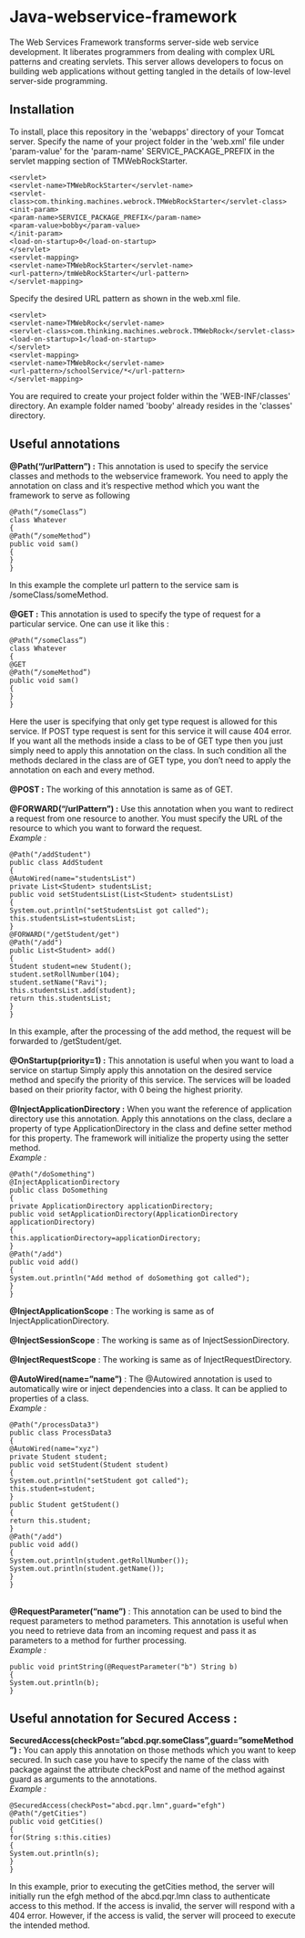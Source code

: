 # Java-webservice-framework
The Web Services Framework transforms server-side web service development. It liberates programmers from dealing with complex URL patterns and creating servlets. This server allows developers to focus on building web applications without getting tangled in the details of low-level server-side programming.
## Installation
To install, place this repository in the 'webapps' directory of your Tomcat server.
Specify the name of your project folder in the 'web.xml' file under 'param-value' for the 'param-name' SERVICE_PACKAGE_PREFIX in the servlet mapping section of TMWebRockStarter. 
```
<servlet>
<servlet-name>TMWebRockStarter</servlet-name>
<servlet-class>com.thinking.machines.webrock.TMWebRockStarter</servlet-class>
<init-param>
<param-name>SERVICE_PACKAGE_PREFIX</param-name>
<param-value>bobby</param-value>
</init-param>
<load-on-startup>0</load-on-startup>
</servlet>
<servlet-mapping>
<servlet-name>TMWebRockStarter</servlet-name>
<url-pattern>/tmWebRockStarter</url-pattern>
</servlet-mapping>
```
Specify the desired URL pattern as shown in the web.xml file.
```
<servlet>
<servlet-name>TMWebRock</servlet-name>
<servlet-class>com.thinking.machines.webrock.TMWebRock</servlet-class>
<load-on-startup>1</load-on-startup>
</servlet>
<servlet-mapping>
<servlet-name>TMWebRock</servlet-name>
<url-pattern>/schoolService/*</url-pattern>
</servlet-mapping>
```
You are required to create your project folder within the 'WEB-INF/classes' directory. An example folder named 'booby' already resides in the 'classes' directory.
## Useful annotations
**@Path(“/urlPattern”) :** This annotation is used to specify the service classes and methods to the webservice framework. You need to apply the annotation on class and it’s respective method which you want the framework to serve as following
```
@Path(“/someClass”)
class Whatever
{
@Path(“/someMethod”)
public void sam()
{
}
}
```
In this example the complete url pattern to the service sam is /someClass/someMethod.\
\
**@GET :** This annotation is used to specify the type of request for a particular service. One can use it like this : 
```
@Path(“/someClass”)
class Whatever
{
@GET
@Path(“/someMethod”)
public void sam()
{
}
}
```
Here the user is specifying that only get type request is allowed for this service. If POST type request is sent for this service it will cause 404 error.
If you want all the methods inside a class to be of GET type then you just simply need to apply this annotation on the class. In such condition all the methods declared in the class are of GET type, you don’t need to apply the annotation on each and every method.\
\
**@POST :** The working of this annotation is same as of GET.\
\
**@FORWARD(“/urlPattern”) :** Use this annotation when you want to redirect a request from one resource to another. You must specify the URL of the resource to which you want to forward the request.\
*Example :*
```
@Path("/addStudent")
public class AddStudent
{
@AutoWired(name="studentsList")
private List<Student> studentsList;
public void setStudentsList(List<Student> studentsList)
{
System.out.println("setStudentsList got called");
this.studentsList=studentsList;
}
@FORWARD("/getStudent/get")
@Path("/add")
public List<Student> add()
{
Student student=new Student();
student.setRollNumber(104);
student.setName("Ravi");
this.studentsList.add(student);
return this.studentsList;
}
}
```
In this example, after the processing of the add method, the request will be forwarded to /getStudent/get.\
\
**@OnStartup(priority=1) :** This annotation is useful when you want to load a service on startup
Simply apply this annotation on the desired service method and specify the priority of this service. The services will be loaded based on their priority factor, with 0 being the highest priority.\
\
**@InjectApplicationDirectory :**  When you want the reference of application directory use this annotation. Apply this annotations on the class, declare a property of type ApplicationDirectory in the class and define setter method for this property. The framework will initialize the property using the setter method.\
*Example :*
```
@Path("/doSomething")
@InjectApplicationDirectory
public class DoSomething
{
private ApplicationDirectory applicationDirectory;
public void setApplicationDirectory(ApplicationDirectory applicationDirectory)
{
this.applicationDirectory=applicationDirectory;
}
@Path("/add")
public void add()
{
System.out.println("Add method of doSomething got called");
}
}
```
**@InjectApplicationScope** : The working is same as of InjectApplicationDirectory.\
\
**@InjectSessionScope** : The working is same as of InjectSessionDirectory.\
\
**@InjectRequestScope** : The working is same as of InjectRequestDirectory.\
\
**@AutoWired(name=”name”)** : The @Autowired annotation is used to automatically wire or inject dependencies into a class. It can be applied to properties of a class.\
*Example :*
```
@Path("/processData3")
public class ProcessData3
{
@AutoWired(name="xyz")
private Student student;
public void setStudent(Student student)
{
System.out.println("setStudent got called");
this.student=student;
}
public Student getStudent()
{
return this.student;
}
@Path("/add")
public void add()
{
System.out.println(student.getRollNumber());
System.out.println(student.getName());
}
}
```
\
**@RequestParameter(“name”)** : This annotation can be used to bind the request parameters to method parameters. This annotation is useful when you need to retrieve data from an incoming request and pass it as parameters to a method for further processing.\
*Example :*
```
public void printString(@RequestParameter("b") String b)
{
System.out.println(b);
}
```
## Useful annotation for Secured Access : 
**SecuredAccess(checkPost=”abcd.pqr.someClass”,guard=”someMethod”) :** You can apply this annotation on those methods which you want to keep secured. In such case you have to specify the name of the class with package against the attribute checkPost and name of the method against guard as arguments to the annotations.\
*Example :*
```
@SecuredAccess(checkPost="abcd.pqr.lmn",guard="efgh")
@Path("/getCities")
public void getCities()
{
for(String s:this.cities)
{
System.out.println(s);
}
}
```
In this example, prior to executing the getCities method, the server will initially run the efgh method of the abcd.pqr.lmn class to authenticate access to this method. If the access is invalid, the server will respond with a 404 error. However, if the access is valid, the server will proceed to execute the intended method.
